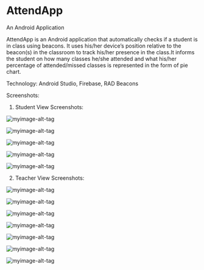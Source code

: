 # AttendApp
An Android Application

AttendApp is an Android application that automatically checks if a student is in class using beacons. It uses his/her device’s position relative to the beacon(s) in the classroom to track his/her presence in the class.It informs the student on how many classes he/she attended and what his/her percentage of attended/missed classes is represented in the form of pie chart.

Technology: Android Studio, Firebase, RAD Beacons 

Screenshots:

1. Student View Screenshots:

![myimage-alt-tag](http://www.cs.odu.edu/~shavanur/AttendApp/images/portfolio/login.JPG)

![myimage-alt-tag](http://www.cs.odu.edu/~shavanur/AttendApp/images/portfolio/image1.jpg)

![myimage-alt-tag](http://www.cs.odu.edu/~shavanur/AttendApp/images/portfolio/image2.jpg)

![myimage-alt-tag](http://www.cs.odu.edu/~shavanur/AttendApp/images/portfolio/image3.jpg)

![myimage-alt-tag](http://www.cs.odu.edu/~shavanur/AttendApp/images/portfolio/image4.jpg)


2. Teacher View Screenshots:

![myimage-alt-tag](http://www.cs.odu.edu/~shavanur/AttendApp/images/portfolio/image5.jpg)

![myimage-alt-tag](http://www.cs.odu.edu/~shavanur/AttendApp/images/portfolio/image6.jpg)

![myimage-alt-tag](http://www.cs.odu.edu/~shavanur/AttendApp/images/portfolio/image7.jpg)

![myimage-alt-tag](http://www.cs.odu.edu/~shavanur/AttendApp/images/portfolio/image8.jpg)

![myimage-alt-tag](http://www.cs.odu.edu/~shavanur/AttendApp/images/portfolio/image9.jpg)

![myimage-alt-tag](http://www.cs.odu.edu/~shavanur/AttendApp/images/portfolio/image10.jpg)

![myimage-alt-tag](http://www.cs.odu.edu/~shavanur/AttendApp/images/portfolio/image11.jpg)
